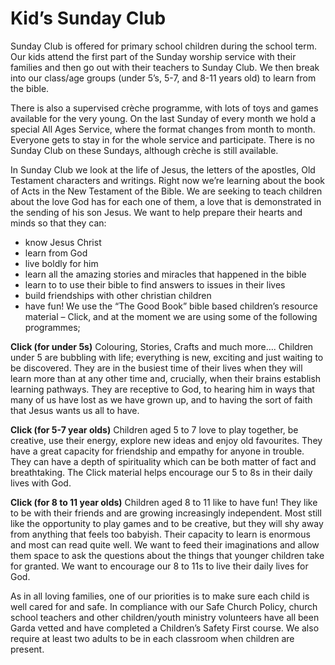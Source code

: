 # Kid’s Sunday Club
Sunday Club is offered for primary school children during the school term. Our kids attend the first part of the Sunday worship service with their families and then go out with their teachers to Sunday Club. We then break into our class/age groups (under 5’s, 5-7, and 8-11 years old) to learn from the bible.

There is also a supervised crèche programme, with lots of toys and games available for the very young.
On the last Sunday of every month we hold a special All Ages Service, where the format changes from month to month. Everyone gets to stay in for the whole service and participate. There is no Sunday Club on these Sundays, although crèche is still available.

In Sunday Club we look at the life of Jesus, the letters of the apostles, Old Testament characters and writings. Right now we’re learning about the book of Acts in the New Testament of the Bible.
We are seeking to teach children about the love God has for each one of them, a love that is demonstrated in the sending of his son Jesus. We want to help prepare their hearts and minds so that they can:

- know Jesus Christ
- learn from God
- live boldly for him
- learn all the amazing stories and miracles that happened in the bible
- learn to to use their bible to find answers to issues in their lives
- build friendships with other christian children
- have fun!
We use the “The Good Book” bible based children’s resource material – Click, and at the moment we are using some of the following programmes;

**Click (for under 5s)**
Colouring, Stories, Crafts and much more….
Children under 5 are bubbling with life; everything is new, exciting and just waiting to be discovered. They are in the busiest time of their lives when they will learn more than at any other time and, crucially, when their brains establish learning pathways. They are receptive to God, to hearing him in ways that many of us have lost as we have grown up, and to having the sort of faith that Jesus wants us all to have.

**Click (for 5-7 year olds)**
Children aged 5 to 7 love to play together, be creative, use their energy, explore new ideas and enjoy old favourites. They have a great capacity for friendship and empathy for anyone in trouble. They can have a depth of spirituality which can be both matter of fact and breathtaking. The Click material helps encourage our 5 to 8s in their daily lives with God.

**Click (for 8 to 11 year olds)**
Children aged 8 to 11 like to have fun! They like to be with their friends and are growing increasingly independent. Most still like the opportunity to play games and to be creative, but they will shy away from anything that feels too babyish. Their capacity to learn is enormous and most can read quite well. We want to feed their imaginations and allow them space to ask the questions about the things that younger children take for granted. We want to encourage our 8 to 11s to live their daily lives for God.

As in all loving families, one of our priorities is to make sure each child is well cared for and safe. In compliance with our Safe Church Policy, church school teachers and other children/youth ministry volunteers have all been Garda vetted and have completed a Children’s Safety First course. We also require at least two adults to be in each classroom when children are present.